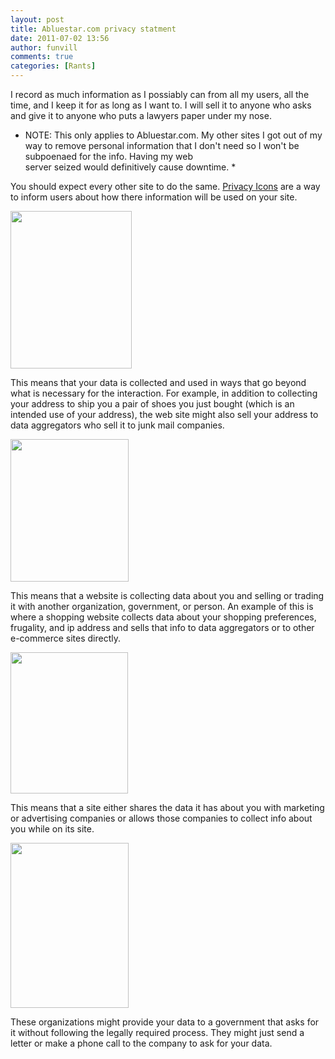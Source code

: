```yaml
---
layout: post
title: Abluestar.com privacy statment
date: 2011-07-02 13:56
author: funvill
comments: true
categories: [Rants]
---
```

I record as much information as I possiably can from all my users, all the time, and I keep it for as long as I want to. I will sell it to anyone who asks and give it to anyone who puts a lawyers paper under my nose.

* NOTE: This only applies to Abluestar.com. My other sites I got out of my way to remove personal information that I don't need so I won't be subpoenaed for the info. Having my web server seized would definitively cause downtime. *

You should expect every other site to do the same. <a href="http://www.azarask.in/blog/post/privacy-icons/">Privacy Icons</a> are a way to inform users about how there information will be used on your site.

<a href="http://www.abluestar.com/blog/wp-content/uploads/2011/07/20101222-8my23a7krc7xjppphnn6xtdyqy.png"><img class="alignnone size-full wp-image-1579" title="20101222-8my23a7krc7xjppphnn6xtdyqy" src="http://www.abluestar.com/blog/wp-content/uploads/2011/07/20101222-8my23a7krc7xjppphnn6xtdyqy.png" alt="" width="194" height="252" /></a>

This means that your data is collected and used in ways that go beyond what is necessary for the interaction. For example, in addition to collecting your address to ship you a pair of shoes you just bought (which is an intended use of your address), the web site might also sell your address to data aggregators who sell it to junk mail companies.

<a href="http://www.abluestar.com/blog/wp-content/uploads/2011/07/20101222-j383rk9n2ck5eqqp8enx67wctb.png"><img class="alignnone size-full wp-image-1580" title="20101222-j383rk9n2ck5eqqp8enx67wctb" src="http://www.abluestar.com/blog/wp-content/uploads/2011/07/20101222-j383rk9n2ck5eqqp8enx67wctb.png" alt="" width="189" height="228" /></a>

This means that a website is collecting data about you and selling or trading it with another organization, government, or person. An example of this is where a shopping website collects data about your shopping preferences, frugality, and ip address and sells that info to data aggregators or to other e-commerce sites directly.

<a href="http://www.abluestar.com/blog/wp-content/uploads/2011/07/20101222-n8urf86dpmjh8kebuhde8qaimq.png"><img class="alignnone size-full wp-image-1581" title="20101222-n8urf86dpmjh8kebuhde8qaimq" src="http://www.abluestar.com/blog/wp-content/uploads/2011/07/20101222-n8urf86dpmjh8kebuhde8qaimq.png" alt="" width="188" height="226" /></a>

This means that a site either shares the data it has about you with marketing or advertising companies or allows those companies to collect info about you while on its site.

<a href="http://www.abluestar.com/blog/wp-content/uploads/2011/07/20101222-b7cd4jx6rb7n8w64ikts68a528.png"><img class="alignnone size-full wp-image-1583" title="20101222-b7cd4jx6rb7n8w64ikts68a528" src="http://www.abluestar.com/blog/wp-content/uploads/2011/07/20101222-b7cd4jx6rb7n8w64ikts68a528.png" alt="" width="189" height="264" /></a>
<div>

These organizations might provide your data to a government that asks for it without following the legally required process. They might just send a letter or make a phone call to the company to ask for your data.

</div>
&nbsp;
